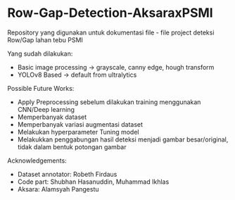 # Row-Gap-Detection-AksaraxPSMI
Repository yang digunakan untuk dokumentasi file - file project deteksi Row/Gap lahan tebu PSMI

Yang sudah dilakukan:
- Basic image processing -> grayscale, canny edge, hough transform
- YOLOv8 Based -> default from ultralytics

Possible Future Works:
- Apply Preprocessing sebelum dilakukan training menggunakan CNN/Deep learning
- Memperbanyak dataset
- Memperbanyak variasi augmentasi dataset
- Melakukan hyperparameter Tuning model
- Melakukkan penggabungan hasil deteksi menjadi gambar besar/original, tidak dalam bentuk potongan gambar


Acknowledgements:
- Dataset annotator: Robeth Firdaus
- Code part: Shubhan Hasanuddin, Muhammad Ikhlas
- Aksara: Alamsyah Pangestu
